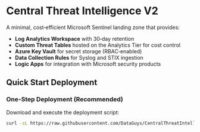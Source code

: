 # Central Threat Intelligence V2

A minimal, cost‑efficient Microsoft Sentinel landing zone that provides:

* **Log Analytics Workspace** with 30‑day retention
* **Custom Threat Tables** hosted on the Analytics Tier for cost control
* **Azure Key Vault** for secret storage (RBAC‑enabled)
* **Data Collection Rules** for Syslog and STIX ingestion
* **Logic Apps** for integration with Microsoft security products

## Quick Start Deployment

### One-Step Deployment (Recommended)

Download and execute the deployment script:

```bash
curl -sL https://raw.githubusercontent.com/DataGuys/CentralThreatIntelligenceV2/main/scripts/deploy-full.sh -o deploy-full.sh && chmod +x deploy-full.sh && ./deploy-full.sh
